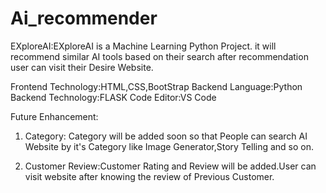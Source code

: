 # Ai_recommender
EXploreAI:EXploreAI is a Machine Learning Python Project. it will recommend similar AI tools based on their search after recommendation user can visit their Desire Website.

Frontend Technology:HTML,CSS,BootStrap
Backend Language:Python
Backend Technology:FLASK
Code Editor:VS Code

Future Enhancement:  
1) Category: Category will be added soon so that People can search AI Website by it's Category like Image Generator,Story Telling and so on.

2) Customer Review:Customer Rating and Review will be added.User can visit website after knowing the review of Previous Customer.
 
